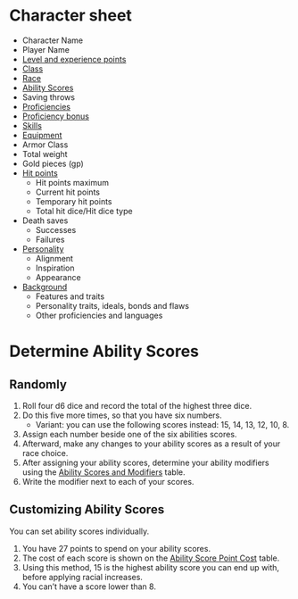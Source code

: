 # Character sheet
- Character Name
- Player Name
- [Level and experience points](./Level.md)
- [Class](./Classes.md)
- [Race](./Races.md)
- [Ability Scores](./AbilityScores.md)
- Saving throws
- [Proficiencies](./Proficiency.md)
- [Proficiency bonus](./Proficiency.md)
- [Skills](./Skills.md)
- [Equipment](../equipment/Equipment.md)
- Armor Class
- Total weight
- Gold pieces (gp)
- [Hit points](./HitPointDice.md)
    - Hit points maximum
    - Current hit points
    - Temporary hit points
    - Total hit dice/Hit dice type
- Death saves
    - Successes
    - Failures
- [Personality](./Personality.md)
    - Alignment
    - Inspiration
    - Appearance
- [Background](./Backgrounds.md)
    - Features and traits
    - Personality traits, ideals, bonds and flaws
    - Other proficiencies and languages

# Determine Ability Scores
## Randomly
1. Roll four d6 dice and record the total of the highest three dice.
2. Do this five more times, so that you have six numbers.
    - Variant: you can use the following scores instead: 15, 14, 13, 12, 10, 8.
3. Assign each number beside one of the six abilities scores.
4. Afterward, make any changes to your ability scores as a result of your race choice.
5. After assigning your ability scores,
determine your ability modifiers using the [Ability Scores and Modifiers](./AbilityScores.md) table.
6. Write the modifier next to each of your scores.

## Customizing Ability Scores
You can set ability scores individually.
1. You have 27 points to spend on your ability scores.
2. The cost of each score is shown on the [Ability Score Point Cost](./AbilityScores.md) table.
3. Using this method, 15 is the highest ability score you can end up with, before applying racial increases.
4. You can’t have a score lower than 8.
